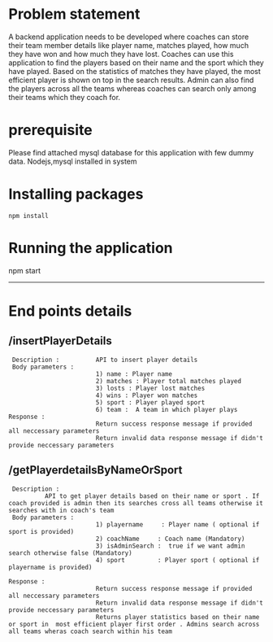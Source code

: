 # Problem statement 

A backend application needs to be developed where coaches can store their team member details like player name, matches played, how much they have won and how much they have lost. Coaches can use this application to find the players based on their name and the sport which they have played. Based on the statistics of matches they have played, the most efficient player is shown on top in the search results. Admin can also find the players across all the teams whereas coaches can search only among their teams which they coach for.


# prerequisite
   Please find attached mysql database for this application with few dummy data.
   Nodejs,mysql installed in system
   
# Installing packages
    npm install

# Running the application 
   npm start


-----------------------------------------------------------------------------------------------------

# End points details


## /insertPlayerDetails

     Description :          API to insert player details 
     Body parameters : 
                            1) name : Player name 
                            2) matches : Player total matches played
                            3) losts : Player lost matches
                            4) wins : Player won matches
                            5) sport : Player played sport
                            6) team :  A team in which player plays
    Response : 
                            Return success response message if provided all neccessary parameters
                            Return invalid data response message if didn't provide neccessary parameters
                    
## /getPlayerdetailsByNameOrSport

     Description :        
              API to get player details based on their name or sport . If coach provided is admin then its searches cross all teams otherwise it searches with in coach's team
     Body parameters : 
                            1) playername     : Player name ( optional if sport is provided)
                            2) coachName     : Coach name (Mandatory)
                            3) isAdminSearch :  true if we want admin search otherwise false (Mandatory)
                            4) sport         : Player sport ( optional if playername is provided)

    Response : 
                            Return success response message if provided all neccessary parameters
                            Return invalid data response message if didn't provide neccessary parameters
                            Returns player statistics based on their name or sport in  most efficient player first order . Admins search across all teams wheras coach search within his team
                            



    
